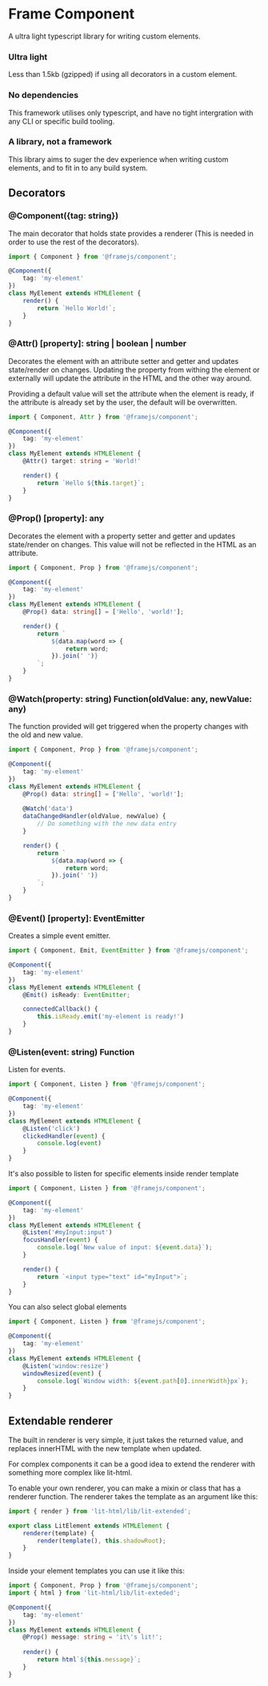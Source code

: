 # Frame Component

A ultra light typescript library for writing custom elements.

### Ultra light
Less than 1.5kb (gzipped) if using all decorators in a custom element.

### No dependencies
This framework utilises only typescript, and have no tight intergration with any CLI or specific build tooling.

### A library, not a framework
This library aims to suger the dev experience when writing custom elements, and to fit in to any build system.


## Decorators

### @Component({tag: string})
The main decorator that holds state provides a renderer (This is needed in order to use the rest of the decorators).

```ts
import { Component } from '@framejs/component';

@Component({
    tag: 'my-element'
})
class MyElement extends HTMLElement {
    render() {
        return `Hello World!`;
    }
}
```

### @Attr() [property]: string | boolean | number
Decorates the element with an attribute setter and getter and updates state/render on changes. Updating the property from withing the element or externally will update the attribute in the HTML and the other way around.

Providing a default value will set the attribute when the element is ready, if the attribute is already set by the user, the default will be overwritten.

```ts
import { Component, Attr } from '@framejs/component';

@Component({
    tag: 'my-element'
})
class MyElement extends HTMLElement {
    @Attr() target: string = 'World!'

    render() {
        return `Hello ${this.target}`;
    }
}
```

### @Prop() [property]: any
Decorates the element with a property setter and getter and updates state/render on changes.
This value will not be reflected in the HTML as an attribute.

```ts
import { Component, Prop } from '@framejs/component';

@Component({
    tag: 'my-element'
})
class MyElement extends HTMLElement {
    @Prop() data: string[] = ['Hello', 'world!'];

    render() {
        return `
            ${data.map(word => {
                return word;
            }).join(' ')}
        `;
    }
}
```

### @Watch(property: string) Function(oldValue: any, newValue: any)
The function provided will get triggered when the property changes with the old and new value.

```ts
import { Component, Prop } from '@framejs/component';

@Component({
    tag: 'my-element'
})
class MyElement extends HTMLElement {
    @Prop() data: string[] = ['Hello', 'world!'];
    
    @Watch('data')
    dataChangedHandler(oldValue, newValue) {
        // Do something with the new data entry
    }

    render() {
        return `
            ${data.map(word => {
                return word;
            }).join(' ')}
        `;
    }
}
```

### @Event() [property]: EventEmitter
Creates a simple event emitter.

```ts
import { Component, Emit, EventEmitter } from '@framejs/component';

@Component({
    tag: 'my-element'
})
class MyElement extends HTMLElement {
    @Emit() isReady: EventEmitter;

    connectedCallback() {
        this.isReady.emit('my-element is ready!')
    }
}
```

### @Listen(event: string) Function
Listen for events.

```ts
import { Component, Listen } from '@framejs/component';

@Component({
    tag: 'my-element'
})
class MyElement extends HTMLElement {
    @Listen('click')
    clickedHandler(event) {
        console.log(event)
    }
}
```

It's also possible to listen for specific elements inside render template

```ts
import { Component, Listen } from '@framejs/component';

@Component({
    tag: 'my-element'
})
class MyElement extends HTMLElement {
    @Listen('#myInput:input')
    focusHandler(event) {
        console.log(`New value of input: ${event.data}`);
    }

    render() {
        return `<input type="text" id="myInput">`;
    }
}
```

You can also select global elements

```ts
import { Component, Listen } from '@framejs/component';

@Component({
    tag: 'my-element'
})
class MyElement extends HTMLElement {
    @Listen('window:resize')
    windowResized(event) {
        console.log(`Window width: ${event.path[0].innerWidth}px`);
    }
}
```

## Extendable renderer
The built in renderer is very simple, it just takes the returned value, and replaces innerHTML with the new template when updated.

For complex components it can be a good idea to extend the renderer with something more complex like lit-html.

To enable your own renderer, you can make a mixin or class that has a renderer function. The renderer takes the template as an argument like this:

```ts
import { render } from 'lit-html/lib/lit-extended';

export class LitElement extends HTMLElement {
    renderer(template) {
        render(template(), this.shadowRoot);
    }
}
```

Inside your element templates you can use it like this: 

```ts
import { Component, Prop } from '@framejs/component';
import { html } from 'lit-html/lib/lit-exteded';

@Component({
    tag: 'my-element'
})
class MyElement extends HTMLElement {
    @Prop() message: string = 'it\'s lit!';
    
    render() {
        return html`${this.message}`;
    }
}
```
